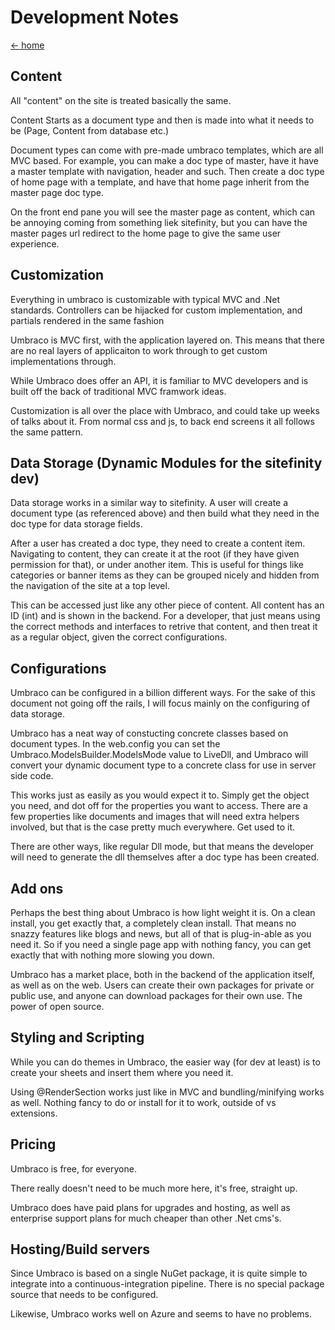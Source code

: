 # Development Notes

[<- home](README.md)

## Content

All "content" on the site is treated basically the same.

Content Starts as a document type and then is made into what it needs to be (Page, Content from database etc.)

Document types can come with pre-made umbraco templates, which are all MVC based. 
For example, you can make a doc type of master, have it have a master template with navigation, header and such. Then create a doc type of home page with a template, and have that home page inherit from the master page doc type.

On the front end pane you will see the master page as content, which can be annoying coming from something liek sitefinity, but you can have the master pages url redirect to the home page to give the same user experience. 

## Customization

Everything in umbraco is customizable with typical MVC and .Net standards. Controllers can be hijacked for custom implementation, and partials rendered in the same fashion

Umbraco is MVC first, with the application layered on. This means that there are no real layers of applicaiton to work through to get custom implementations through. 

While Umbraco does offer an API, it is familiar to MVC developers and is built off the back of traditional MVC framwork ideas.

Customization is all over the place with Umbraco, and could take up weeks of talks about it. From normal css and js, to back end screens it all follows the same pattern. 

## Data Storage (Dynamic Modules for the sitefinity dev)

Data storage works in a similar way to sitefinity. A user will create a document type (as referenced above) and then build what they need in the doc type for data storage fields. 

After a user has created a doc type, they need to create a content item. Navigating to content, they can create it at the root (if they have given permission for that), or under another item. This is useful for things like categories or banner items as they can be grouped nicely and hidden from the navigation of the site at a top level.

This can be accessed just like any other piece of content. All content has an ID (int) and is shown in the backend. For a developer, that just means using the correct methods and interfaces to retrive that content, and then treat it as a regular object, given the correct configurations.

## Configurations

Umbraco can be configured in a billion different ways. For the sake of this document not going off the rails, I will focus mainly on the configuring of data storage.

Umbraco has a neat way of constucting concrete classes based on document types. In the web.config you can set the Umbraco.ModelsBuilder.ModelsMode value to LiveDll, and Umbraco will convert your dynamic document type to a concrete class for use in server side code.

This works just as easily as you would expect it to. Simply get the object you need, and dot off for the properties you want to access. There are a few properties like documents and images that will need extra helpers involved, but that is the case pretty much everywhere. Get used to it.

There are other ways, like regular Dll mode, but that means the developer will need to generate the dll themselves after a doc type has been created. 

## Add ons

Perhaps the best thing about Umbraco is how light weight it is. On a clean install, you get exactly that, a completely clean install. That means no snazzy features like blogs and news, but all of that is plug-in-able as you need it. So if you need a single page app with nothing fancy, you can get exactly that with nothing more slowing you down.

Umbraco has a market place, both in the backend of the application itself, as well as on the web. Users can create their own packages for private or public use, and anyone can download packages for their own use. The power of open source.

## Styling and Scripting

While you can do themes in Umbraco, the easier way (for dev at least) is to create your sheets and insert them where you need it.

Using @RenderSection works just like in MVC and bundling/minifying works as well. Nothing fancy to do or install for it to work, outside of vs extensions. 

## Pricing

Umbraco is free, for everyone. 

There really doesn't need to be much more here, it's free, straight up. 

Umbraco does have paid plans for upgrades and hosting, as well as enterprise support plans for much cheaper than other .Net cms's.

## Hosting/Build servers
Since Umbraco is based on a single NuGet package, it is quite simple to integrate into a continuous-integration pipeline. There is no special package source that needs to be configured.

Likewise, Umbraco works well on Azure and seems to have no problems.
